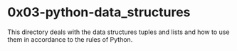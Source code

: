 # 0x03-python-data_structures
This directory deals with the data structures tuples and lists and how to use
them in accordance to the rules of Python.